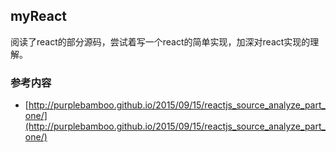 ## myReact

阅读了react的部分源码，尝试着写一个react的简单实现，加深对react实现的理解。

### 参考内容

- [http://purplebamboo.github.io/2015/09/15/reactjs_source_analyze_part_one/](http://purplebamboo.github.io/2015/09/15/reactjs_source_analyze_part_one/)